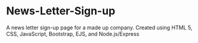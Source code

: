 # News-Letter-Sign-up
A news  letter sign-up page for a made up company.
Created using HTML 5, CSS, JavaScript, Bootstrap, EJS, and Node.js/Express
